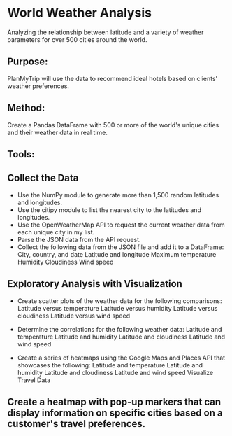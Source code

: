 # World Weather Analysis
Analyzing the relationship between latitude and a variety of weather parameters for over 500 cities around the world. 

## Purpose: 
PlanMyTrip will use the data to recommend ideal hotels based on clients' weather preferences.
## Method: 
Create a Pandas DataFrame with 500 or more of the world's unique cities and their weather data in real time. 
## Tools: 

## Collect the Data

- Use the NumPy module to generate more than 1,500 random latitudes and longitudes.
- Use the citipy module to list the nearest city to the latitudes and longitudes.
- Use the OpenWeatherMap API to request the current weather data from each unique city in my list.
- Parse the JSON data from the API request.
- Collect the following data from the JSON file and add it to a DataFrame:
City, country, and date
Latitude and longitude
Maximum temperature
Humidity
Cloudiness
Wind speed

## Exploratory Analysis with Visualization

- Create scatter plots of the weather data for the following comparisons:
Latitude versus temperature
Latitude versus humidity
Latitude versus cloudiness
Latitude versus wind speed

- Determine the correlations for the following weather data:
Latitude and temperature
Latitude and humidity
Latitude and cloudiness
Latitude and wind speed
- Create a series of heatmaps using the Google Maps and Places API that showcases the following:
Latitude and temperature
Latitude and humidity
Latitude and cloudiness
Latitude and wind speed
Visualize Travel Data

## Create a heatmap with pop-up markers that can display information on specific cities based on a customer's travel preferences. 
